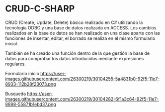 # CRUD-C-SHARP
CRUD (Create, Update, Delete) básico realizado en C# utilizando la tecnología ODBC y una base de datos realizada en ACCESS.
Los cambios realizados en la base de datos se han realizado en una clase aparte con las funciones de insertar, editar, el borrado se realiza en el mismo formulario inicial.

También se ha creado una función dentro de la que gestión la base de datos para comprobar los datos introducidos mediante expresiones regulares.

Formulario inicio
https://user-images.githubusercontent.com/26300219/30104255-5a4831b0-92f5-11e7-8933-112b28f23073.png

Busqueda
https://user-images.githubusercontent.com/26300219/30104282-6f1a3c64-92f5-11e7-8898-55871b1ebd37.png
